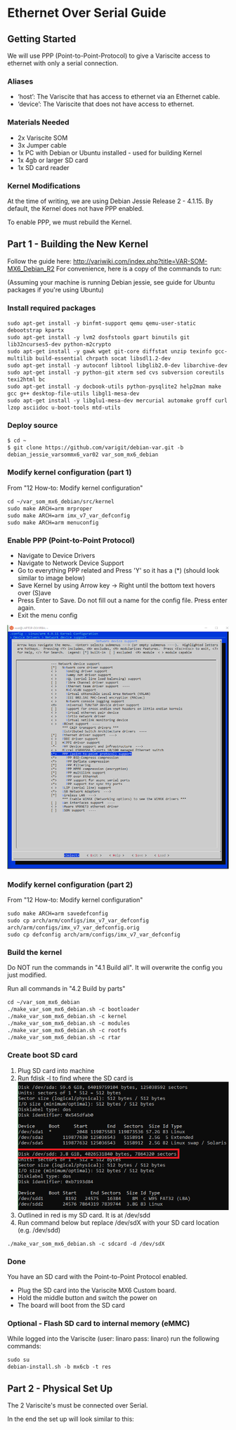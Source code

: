 # Ethernet Over Serial Guide

## Getting Started

We will use PPP (Point-to-Point-Protocol) to give a Variscite access to ethernet with only a serial connection.

### Aliases

* ‘host’: The Variscite that has access to ethernet via an Ethernet cable.
* ‘device’: The Variscite that does not have access to ethernet.

### Materials Needed

* 2x Variscite SOM
* 3x Jumper cable
* 1x PC with Debian or Ubuntu installed - used for building Kernel
* 1x 4gb or larger SD card
* 1x SD card reader

### Kernel Modifications

At the time of writing, we are using Debian Jessie Release 2 - 4.1.15.
By default, the Kernel does not have PPP enabled.

To enable PPP, we must rebuild the Kernel.

## Part 1 - Building the New Kernel

Follow the guide here: http://variwiki.com/index.php?title=VAR-SOM-MX6_Debian_R2
For convenience, here is a copy of the commands to run:

(Assuming your machine is running Debian jessie, see guide for Ubuntu packages if you're using Ubuntu)

### Install required packages
```
sudo apt-get install -y binfmt-support qemu qemu-user-static debootstrap kpartx
sudo apt-get install -y lvm2 dosfstools gpart binutils git lib32ncurses5-dev python-m2crypto
sudo apt-get install -y gawk wget git-core diffstat unzip texinfo gcc-multilib build-essential chrpath socat libsdl1.2-dev
sudo apt-get install -y autoconf libtool libglib2.0-dev libarchive-dev
sudo apt-get install -y python-git xterm sed cvs subversion coreutils texi2html bc
sudo apt-get install -y docbook-utils python-pysqlite2 help2man make gcc g++ desktop-file-utils libgl1-mesa-dev
sudo apt-get install -y libglu1-mesa-dev mercurial automake groff curl lzop asciidoc u-boot-tools mtd-utils
```

### Deploy source
```
$ cd ~
$ git clone https://github.com/varigit/debian-var.git -b debian_jessie_varsommx6_var02 var_som_mx6_debian
```

### Modify kernel configuration (part 1)
From "12 How-to: Modify kernel configuration"
```
cd ~/var_som_mx6_debian/src/kernel
sudo make ARCH=arm mrproper
sudo make ARCH=arm imx_v7_var_defconfig
sudo make ARCH=arm menuconfig
```

### Enable PPP (Point-to-Point Protocol)
* Navigate to Device Drivers
* Navigate to Network Device Support
* Go to everything PPP related and Press 'Y' so it has a (*) (should look similar to image below)
* Save Kernel by using Arrow key -> Right until the bottom text hovers over (S)ave
* Press Enter to Save. Do not fill out a name for the config file. Press enter again.
* Exit the menu config

![PPP in Kernel](ppp-debian-stretch.png?raw=true "PPP in Kernel")

### Modify kernel configuration (part 2)
From "12 How-to: Modify kernel configuration"
```
sudo make ARCH=arm savedefconfig
sudo cp arch/arm/configs/imx_v7_var_defconfig arch/arm/configs/imx_v7_var_defconfig.orig
sudo cp defconfig arch/arm/configs/imx_v7_var_defconfig
```

### Build the kernel
Do NOT run the commands in "4.1 Build all". It will overwrite the config you just modified.

Run all commands in "4.2 Build by parts"
```
cd ~/var_som_mx6_debian
./make_var_som_mx6_debian.sh -c bootloader
./make_var_som_mx6_debian.sh -c kernel
./make_var_som_mx6_debian.sh -c modules
./make_var_som_mx6_debian.sh -c rootfs
./make_var_som_mx6_debian.sh -c rtar
```

### Create boot SD card
1) Plug SD card into machine
2) Run fdisk -l to find where the SD card is
![fdisk -l](fdisk.png?raw=true "fdisk -l")
3) Outlined in red is my SD card. It is at /dev/sdd
4) Run command below but replace /dev/sdX with your SD card location (e.g. /dev/sdd)

```
./make_var_som_mx6_debian.sh -c sdcard -d /dev/sdX
```

### Done
You have an SD card with the Point-to-Point Protocol enabled.

* Plug the SD card into the Variscite MX6 Custom board. 
* Hold the middle button and switch the power on
* The board will boot from the SD card

### Optional - Flash SD card to internal memory (eMMC)
While logged into the Variscite (user: linaro pass: linaro) run the following commands:
```
sudo su
debian-install.sh -b mx6cb -t res
```

## Part 2 - Physical Set Up
The 2 Variscite's must be connected over Serial. 

In the end the set up will look similar to this:

